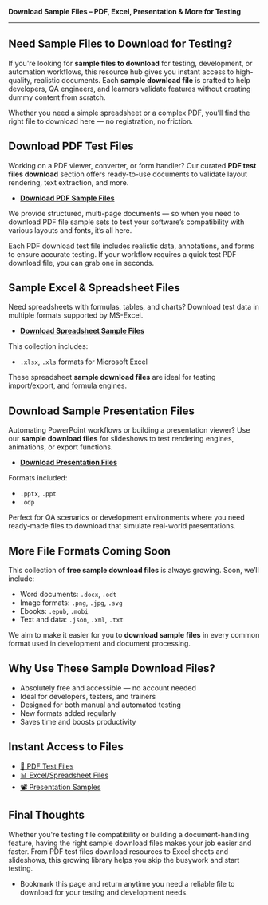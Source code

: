 **Download Sample Files – PDF, Excel, Presentation & More for Testing**

---
## Need Sample Files to Download for Testing?

If you're looking for **sample files to download** for testing, development, or automation workflows, this resource hub gives you instant access to high-quality, realistic documents. Each **sample download file** is crafted to help developers, QA engineers, and learners validate features without creating dummy content from scratch.

Whether you need a simple spreadsheet or a complex PDF, you’ll find the right file to download here — no registration, no friction.

## Download PDF Test Files

Working on a PDF viewer, converter, or form handler? Our curated **PDF test files download** section offers ready-to-use documents to validate layout rendering, text extraction, and more.

- [**Download PDF Sample Files**][1]

We provide structured, multi-page documents — so when you need to download PDF file sample sets to test your software’s compatibility with various layouts and fonts, it’s all here.

Each PDF download test file includes realistic data, annotations, and forms to ensure accurate testing. If your workflow requires a quick test PDF download file, you can grab one in seconds.

## Sample Excel & Spreadsheet Files

Need spreadsheets with formulas, tables, and charts? Download test data in multiple formats supported by MS-Excel.

- [**Download Spreadsheet Sample Files**](https://docs.fileformat.com/spreadsheet/download-spreadsheets/)

This collection includes:

* `.xlsx`, `.xls` formats for Microsoft Excel

These spreadsheet **sample download files** are ideal for testing import/export, and formula engines.

## Download Sample Presentation Files

Automating PowerPoint workflows or building a presentation viewer? Use our **sample download files** for slideshows to test rendering engines, animations, or export functions.

- [**Download Presentation Files**](https://docs.fileformat.com/presentation/download-presentations/)

Formats included:

* `.pptx`, `.ppt`
* `.odp`

Perfect for QA scenarios or development environments where you need ready-made files to download that simulate real-world presentations.

## More File Formats Coming Soon

This collection of **free sample download files** is always growing. Soon, we’ll include:

* Word documents: `.docx`, `.odt`
* Image formats: `.png`, `.jpg`, `.svg`
* Ebooks: `.epub`, `.mobi`
* Text and data: `.json`, `.xml`, `.txt`

We aim to make it easier for you to **download sample files** in every common format used in development and document processing.

## Why Use These Sample Download Files?

* Absolutely free and accessible — no account needed
* Ideal for developers, testers, and trainers
* Designed for both manual and automated testing
* New formats added regularly
* Saves time and boosts productivity

## Instant Access to Files

* [📄 PDF Test Files](https://docs.fileformat.com/pdf/download-pdf/)
* [📊 Excel/Spreadsheet Files](https://docs.fileformat.com/spreadsheet/download-spreadsheets/)
* [📽 Presentation Samples](https://docs.fileformat.com/presentation/download-presentations/)

## Final Thoughts

Whether you're testing file compatibility or building a document-handling feature, having the right sample download files makes your job easier and faster. From PDF test files download resources to Excel sheets and slideshows, this growing library helps you skip the busywork and start testing.

- Bookmark this page and return anytime you need a reliable file to download for your testing and development needs.

[1]: https://docs.fileformat.com/pdf/download-pdf/
